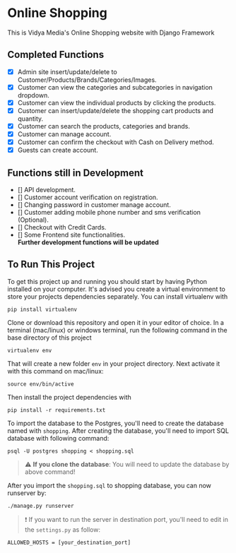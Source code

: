 # Online Shopping
This is Vidya Media's Online Shopping website with Django Framework

## Completed Functions
- [x] Admin site insert/update/delete to Customer/Products/Brands/Categories/Images.
- [x] Customer can view the categories and subcategories in navigation dropdown.
- [x] Customer can view the individual products by clicking the products.
- [x] Customer can insert/update/delete the shopping cart products and quantity.
- [x] Customer can search the products, categories and brands.
- [x] Customer can manage account. 
- [x] Customer can confirm the checkout with Cash on Delivery method.
- [x] Guests can create account.

## Functions still in Development
- [] API development.
- [] Customer account verification on registration.
- [] Changing password in customer manage account.
- [] Customer adding mobile phone number and sms verification (Optional).
- [] Checkout with Credit Cards.
- [] Some Frontend site functionalities. \
**Further development functions will be updated**

## To Run This Project
To get this project up and running you should start by having Python installed on your computer. It's advised you create a virtual environment to store your projects dependencies separately. You can install virtualenv with
```
pip install virtualenv
```
Clone or download this repository and open it in your editor of choice. In a terminal (mac/linux) or windows terminal, run the following command in the base directory of this project

```
virtualenv env
```

That will create a new folder `env` in your project directory. Next activate it with this command on mac/linux:

```
source env/bin/active
```

Then install the project dependencies with

```
pip install -r requirements.txt
```

To import the database to the Postgres, you'll need to create the database named with `shopping`. After creating the database, you'll need to import SQL database with following command:

```
psql -U postgres shopping < shopping.sql
```

> :warning: **If you clone the database**: You will need to update the database by above command!

After you import the `shopping.sql` to shopping database, you can now runserver by:
```
./manage.py runserver
```
> :exclamation: If you want to run the server in destination port, you'll need to edit in the `settings.py` as follow:
```
ALLOWED_HOSTS = [your_destination_port]
```
